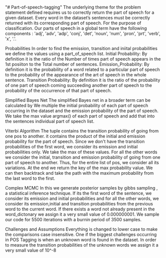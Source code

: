 "# Part-of-speech-tagging" 
The underlying theme for the problem statement defined requires us to correctly return the part of speech for a given dataset. Every word in the dataset’s sentences must be correctly returned with its corresponding part of speech. For the purpose of classification. Our parts of speech in a global term have the following components : 'adj', 'adv', 'adp', 'conj', 'det', 'noun', 'num', 'pron', 'prt', 'verb', 'x', '.'.

Probabilities
In order to find the emission, transition and iniital probabilities we define the values using a part_of_speech list. Initial Probability: By definition it is the ratio of the Number of times part of speech appears in the 1st posiiton to the Total number of sentences. Emission_Probability: By definition it is the probability of a word related to a particular part of speech to the probability of the appearance of the art of speech in the whole sentence. Transition Probability: By definition it is the ratio of the probability of one part of speech coming succeeding another part of speech to the probability of the occurrence of that part of speech.

Simplified Bayes Net
The simplified Bayes net in a broader term can be calculated by We multiple the initial probability of each part of speech occurring in the dataset and the emission probability of the part of speech. We take the max value argmax() of each part of speech and add that into the sentences individual part of speech list.

Viterbi Algorithm
The tuple contains the transition probability of going from one pos to another. it contains the product of the initial and emission probability for the part of speech. Since we don't have the transition probabilities of the first word, we consider its emission and initial probabilities only. We take the max of these values. For all the other words we consider the initial, transition and emission probability of going from one part of speech to another. Thus, for the entire list of pos, we consider all its variations. At the end we return the key of the max probability value. We can then backtrack and take the path with the maximum probability from the last word to the first.

Complex MCMC
In this we generate posterior samples by gibbs sampling , a statistical inference technique. If its the first word of the sentence, we consider its emission and initial probabilities and for all the other words, we consider its emission,initial and transition probabilities from the previous word to the current word. If there exists a word not already present in the word_dictonary we assign it a very small value of 0.000000001. We sample our code for 5500 iterations with a burnin period of 3500 samples.

Challenges and Assumptions
Everything is changed to lower case to make the comparisons case insensitive. One if the biggest challenges occurring in POS Tagging is when an unknown word is found in the dataset. In order to measure the transition probabilities of the unknown words we assign it a very small value of 10^-8
